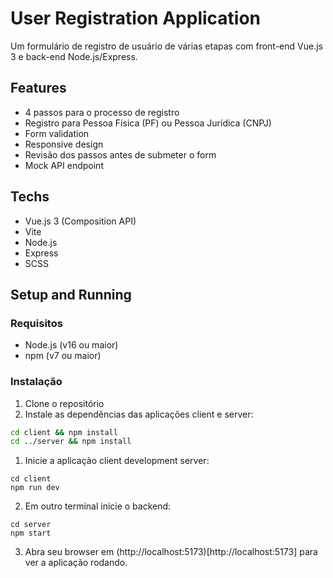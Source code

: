 # User Registration Application

Um formulário de registro de usuário de várias etapas com front-end Vue.js 3 e back-end Node.js/Express.

## Features

- 4 passos para o processo de registro
- Registro para Pessoa Física (PF) ou Pessoa Jurídica (CNPJ)
- Form validation
- Responsive design
- Revisão dos passos antes de submeter o form
- Mock API endpoint

## Techs

- Vue.js 3 (Composition API)
- Vite
- Node.js
- Express
- SCSS

## Setup and Running

### Requisitos

- Node.js (v16 ou maior)
- npm (v7 ou maior)

### Instalação

1. Clone o repositório
2. Instale as dependências das aplicações client e server:

```bash
cd client && npm install
cd ../server && npm install
```
1. Inicie a aplicação client development server:
```
cd client
npm run dev
```

2. Em outro terminal inicie o backend:
```
cd server
npm start
```

3. Abra seu browser em (http://localhost:5173)[http://localhost:5173] para ver a aplicação rodando.
